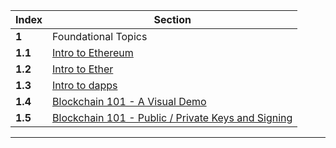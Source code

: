 Index | Section
---   | ---
**1** | Foundational Topics
**1.1** | [Intro to Ethereum](https://ethereum.org/en/developers/docs/intro-to-ethereum/)
**1.2** | [Intro to Ether](https://ethereum.org/en/developers/docs/intro-to-ether/)
**1.3** | [Intro to dapps](https://ethereum.org/en/developers/docs/dapps/)
**1.4** | [Blockchain 101 - A Visual Demo](https://www.youtube.com/watch?v=_160oMzblY8&list=PLlzIv5W0T83BPJqonIRMf-lV7K7E06qyY&index=1)
**1.5** | [Blockchain 101 - Public / Private Keys and Signing](https://www.youtube.com/watch?v=xIDL_akeras&list=PLlzIv5W0T83BPJqonIRMf-lV7K7E06qyY&index=3)
---
